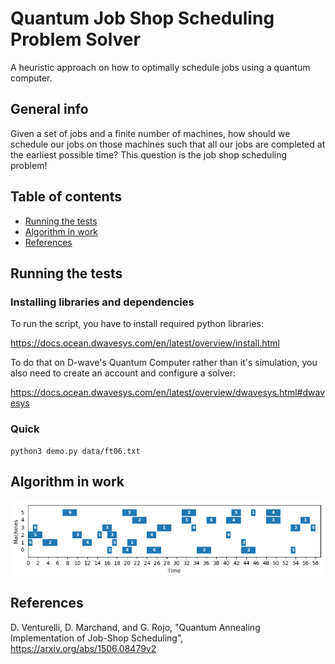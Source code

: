 # Quantum Job Shop Scheduling Problem Solver

A heuristic approach on how to optimally schedule jobs using a quantum computer.

## General info
Given a set of jobs and a finite number of machines, how should we schedule our jobs
on those machines such that all our jobs are completed at the earliest possible time?
This question is the job shop scheduling problem!

## Table of contents
* [Running the tests](#running-the-tests)
* [Algorithm in work](#algorithm-in-work)
* [References](#references)

## Running the tests

### Installing libraries and dependencies
To run the script, you have to install required python libraries:

https://docs.ocean.dwavesys.com/en/latest/overview/install.html

To do that on D-wave's Quantum Computer rather than it's simulation,
you also need to create an account and configure a solver:

https://docs.ocean.dwavesys.com/en/latest/overview/dwavesys.html#dwavesys

### Quick

```
python3 demo.py data/ft06.txt
```

## Algorithm in work

<img src="img/solutions5_2_cropped.gif"/>

## References
D. Venturelli, D. Marchand, and G. Rojo, "Quantum Annealing Implementation of Job-Shop Scheduling", https://arxiv.org/abs/1506.08479v2
